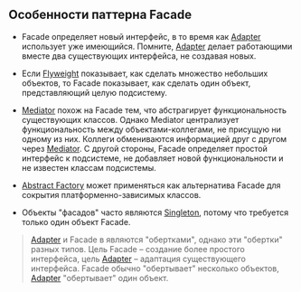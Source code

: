 ## Особенности паттерна Facade

* Facade определяет новый интерфейс, в то время как [Adapter] использует уже имеющийся.
Помните, [Adapter] делает работающими вместе два существующих интерфейса, не создавая новых.

* Если [Flyweight] показывает, как сделать множество небольших объектов,
то Facade показывает, как сделать один объект, представляющий целую подсистему.

* [Mediator] похож на Facade тем, что абстрагирует функциональность существующих классов.
Однако Mediator централизует функциональность между объектами-коллегами, не присущую ни одному из них.
Коллеги обмениваются информацией друг с другом через [Mediator].
С другой стороны, Facade определяет простой интерфейс к подсистеме,
не добавляет новой функциональности и не известен классам подсистемы.

* [Abstract Factory] может применяться как альтернатива Facade для сокрытия платформенно-зависимых классов.

* Объекты "фасадов" часто являются [Singleton], потому что требуется только один объект Facade.

> [Adapter] и Facade в являются "обертками", однако эти "обертки" разных типов.
Цель Facade – создание более простого интерфейса, цель [Adapter] – адаптация существующего интерфейса.
Facade обычно "обертывает" несколько объектов, [Adapter] "обертывает" один объект.

[Adapter]: https://github.com/AlvinGames/design-patterns-cpp/tree/master/Structural%20Patterns/Adapter
[Flyweight]: https://github.com/AlvinGames/design-patterns-cpp/tree/master/Structural%20Patterns/Flyweight
[Mediator]: https://github.com/AlvinGames/design-patterns-cpp/tree/master/Behavioral%20Patterns/Mediator
[Abstract Factory]: https://github.com/AlvinGames/design-patterns-cpp/tree/master/Creational%20Patterns/Abstract-Factory
[Singleton]: https://github.com/AlvinGames/design-patterns-cpp/tree/master/Creational%20Patterns/Singleton

